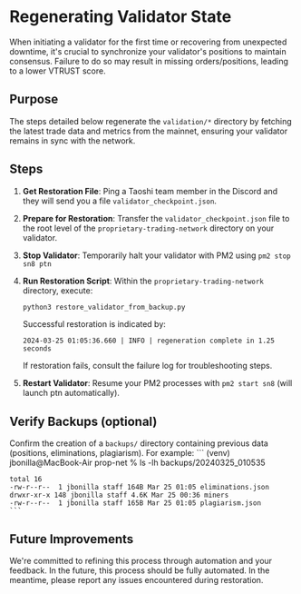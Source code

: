# Regenerating Validator State

When initiating a validator for the first time or recovering from unexpected downtime, it's crucial to synchronize your validator's positions to maintain consensus. Failure to do so may result in missing orders/positions, leading to a lower VTRUST score.

## Purpose

The steps detailed below regenerate the `validation/*` directory by fetching the latest trade data and metrics from the mainnet, ensuring your validator remains in sync with the network.


## Steps 
1. **Get Restoration File**: Ping a Taoshi team member in the Discord and they will send you a file `validator_checkpoint.json`.
2. **Prepare for Restoration**: Transfer the `validator_checkpoint.json` file to the root level of the `proprietary-trading-network` directory on your validator.
3. **Stop Validator**: Temporarily halt your validator with PM2 using `pm2 stop sn8 ptn`
4. **Run Restoration Script**: Within the `proprietary-trading-network` directory, execute:

    ```bash
    python3 restore_validator_from_backup.py
    ```

     Successful restoration is indicated by:
    ```
    2024-03-25 01:05:36.660 | INFO | regeneration complete in 1.25 seconds
    ```
     If restoration fails, consult the failure log for troubleshooting steps.


5. **Restart Validator**: Resume your PM2 processes with `pm2 start sn8` (will launch ptn automatically).


## Verify Backups (optional)

Confirm the creation of a `backups/` directory containing previous data (positions, eliminations, plagiarism). For example:
    ```
    (venv) jbonilla@MacBook-Air prop-net % ls -lh backups/20240325_010535


    total 16
    -rw-r--r--  1 jbonilla staff 164B Mar 25 01:05 eliminations.json
    drwxr-xr-x 148 jbonilla staff 4.6K Mar 25 00:36 miners
    -rw-r--r--  1 jbonilla staff 165B Mar 25 01:05 plagiarism.json
    ```

## Future Improvements

We're committed to refining this process through automation and your feedback. In the future, this process should be fully automated. In the meantime, please report any issues encountered during restoration.
